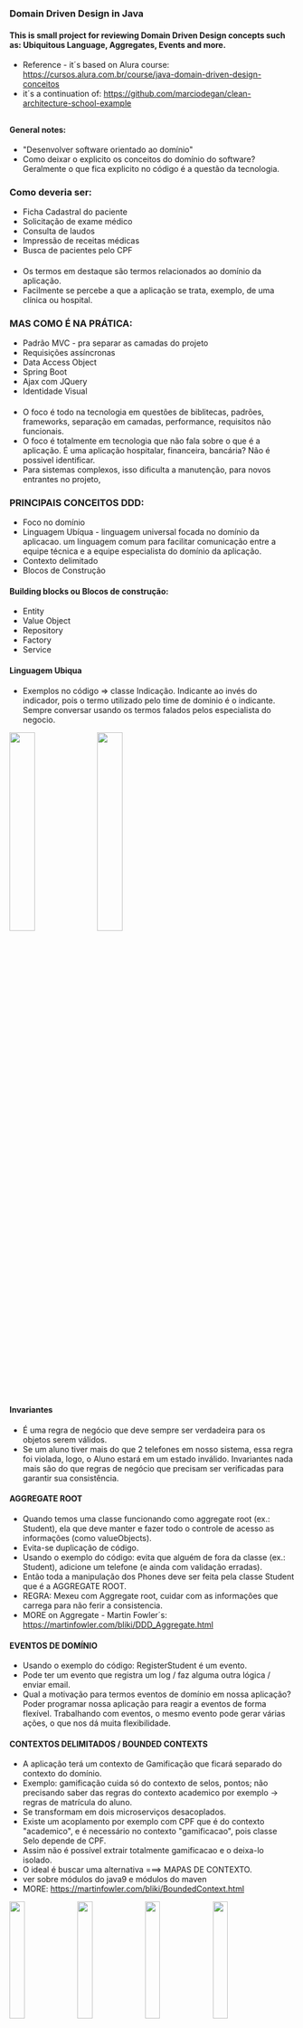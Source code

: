 ### Domain Driven Design in Java
#### This is small project for reviewing Domain Driven Design concepts such as: Ubiquitous Language, Aggregates, Events and more. 
- Reference - it´s based on Alura course: https://cursos.alura.com.br/course/java-domain-driven-design-conceitos
- it´s a continuation of: https://github.com/marciodegan/clean-architecture-school-example
##
#### General notes:
- "Desenvolver software orientado ao domínio"
- Como deixar o explicito os conceitos do domínio do software? Geralmente o que fica explicito no código é a questão da tecnologia.

### Como deveria ser:
- Ficha Cadastral do paciente
- Solicitação de exame médico
- Consulta de laudos
- Impressão de receitas médicas
- Busca de pacientes pelo CPF
####
- Os termos em destaque são termos relacionados ao domínio da aplicação.
- Facilmente se percebe a que a aplicação se trata, exemplo, de uma clínica ou hospital.

### MAS COMO É NA PRÁTICA:
- Padrão MVC - pra separar as camadas do projeto
- Requisições assíncronas
- Data Access Object
- Spring Boot
- Ajax com JQuery
- Identidade Visual
####
- O foco é todo na tecnologia em questões de biblitecas, padrões, frameworks, separação em camadas, performance, requisitos não funcionais.
- O foco é totalmente em tecnologia que não fala sobre o que é a aplicação. É uma aplicação hospitalar, financeira, bancária? Não é possivel identificar.
- Para sistemas complexos, isso dificulta a manutenção, para novos entrantes no projeto, 

### PRINCIPAIS CONCEITOS DDD:
- Foco no domínio
- Linguagem Ubíqua - linguagem universal focada no domínio da aplicacao. um linguagem comum para facilitar comunicação entre a equipe técnica e a equipe especialista do domínio da aplicação.
- Contexto delimitado 
- Blocos de Construção

#### Building blocks ou Blocos de construção:
- Entity
- Value Object
- Repository
- Factory
- Service

#### Linguagem Ubiqua 
- Exemplos no código => classe Indicação. Indicante ao invés do indicador, pois o termo utilizado pelo time de dominio é o indicante. Sempre conversar usando os termos falados pelos especialista do negocio. 

<img src="https://user-images.githubusercontent.com/58707950/140654634-6315f3ef-3bfc-406b-ac63-0848d9350479.png" width="30%"></img> 
<img src="https://user-images.githubusercontent.com/58707950/140654633-745e44f4-a19f-4823-b4f1-a8f43087cb30.png" width="30%"></img>


#### Invariantes
- É uma regra de negócio que deve sempre ser verdadeira para os objetos serem válidos.
- Se um aluno tiver mais do que 2 telefones em nosso sistema, essa regra foi violada, logo, o Aluno estará em um estado inválido. Invariantes nada mais são do que regras de negócio que precisam ser verificadas para garantir sua consistência.


#### AGGREGATE ROOT
- Quando temos uma classe funcionando como aggregate root (ex.: Student), ela que deve manter e fazer todo o controle de acesso as informações (como valueObjects).
- Evita-se duplicação de código.
- Usando o exemplo do código: evita que alguém de fora da classe (ex.: Student), adicione um telefone (e ainda com validação erradas). 
- Então toda a manipulação dos Phones deve ser feita pela classe Student que é a AGGREGATE ROOT.
- REGRA: Mexeu com Aggregate root, cuidar com as informações que carrega para não ferir a consistencia.
- MORE on Aggregate - Martin Fowler´s: https://martinfowler.com/bliki/DDD_Aggregate.html

#### EVENTOS DE DOMÍNIO
- Usando o exemplo do código: RegisterStudent é um evento.
- Pode ter um evento que registra um log / faz alguma outra lógica / enviar email.
- Qual a motivação para termos eventos de domínio em nossa aplicação? Poder programar nossa aplicação para reagir a eventos de forma flexível. Trabalhando com eventos, o mesmo evento pode gerar várias ações, o que nos dá muita flexibilidade.

#### CONTEXTOS DELIMITADOS / BOUNDED CONTEXTS
- A aplicação terá um contexto de Gamificação que ficará separado do contexto do domínio. 
- Exemplo: gamificação cuida só do contexto de selos, pontos; não precisando saber das regras do contexto academico por exemplo -> regras de matrícula do aluno.
- Se transformam em dois microserviços desacoplados.
- Existe um acoplamento por exemplo com CPF que é do contexto "academico", e é necessário no contexto "gamificacao", pois classe Selo depende de CPF.
- Assim não é possível extrair totalmente gamificacao e o deixa-lo isolado.
- O ideal é buscar uma alternativa ===> MAPAS DE CONTEXTO.
- ver sobre módulos do java9 e módulos do maven
- MORE: https://martinfowler.com/bliki/BoundedContext.html

<img src="https://user-images.githubusercontent.com/58707950/140791755-db32924f-8101-45ce-b0c0-c9c22fd88c77.png" width="23%"></img> <img src="https://user-images.githubusercontent.com/58707950/140791758-84108c29-7842-4850-adf7-13ac3aee75cd.png" width="23%"></img> <img src="https://user-images.githubusercontent.com/58707950/140791760-33e6ee84-2922-4e45-9911-69537e0fe322.png" width="23%"></img> <img src="https://user-images.githubusercontent.com/58707950/140791761-66ad1da0-460a-4d81-a934-cc588a794d36.png" width="23%"></img> 

#### CONTEXTOS COMPARTILHADOS / SHARED CONTEXTS
- A utilização de um núcleo compartilhado tem suas vantagens e desvantagens.
- É a forma mais fácil de possibilitar a comunicação entre contextos delimitados, mas nos tira boa parte da flexibilidade.
- Revisão sobre Bounded Contexts e Shared Kernel: http://www.fabriciorissetto.com/blog/ddd-bounded-context/
####
- *SEMPRE OLHAR PARA OS IMPORTS*
####
- Por que não utilizar diretamente a classe de um evento, fazendo casting quando necessário? Sem depender diretamente da classe, continuamos com um baixo acoplamento entre os contextos delimitados, nos permitindo estendê-los de forma independente.
####
- Contextos devem ser independentes, mas precisam se comunicar de alguma forma.
- Utilizamos eventos de domínio para realizar parte da comunicação entre contextos.
- Cada contexto pode fornecer seus Use Cases de forma independente.